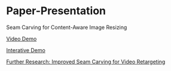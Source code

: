 # Paper-Presentation
Seam Carving for Content-Aware Image Resizing

[Video Demo](https://www.youtube.com/watch?v=vIFCV2spKtg)

[Interative Demo](https://www.aryan.app/seam-carving/)

[Further Research: Improved Seam Carving for Video Retargeting](https://github.com/PKUAA2020S1201/Paper-Presentation/blob/master/vidretLowRes.pdf)
